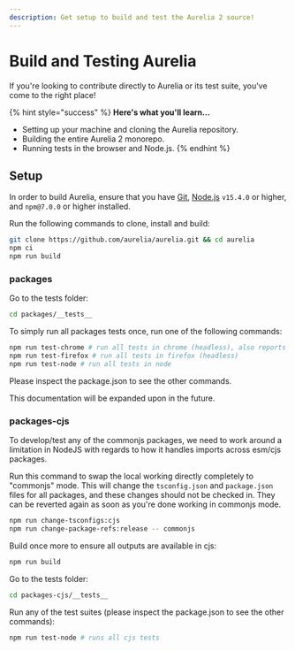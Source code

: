 ```yaml
---
description: Get setup to build and test the Aurelia 2 source!
---
```


# Build and Testing Aurelia

If you're looking to contribute directly to Aurelia or its test suite, you've come to the right place!

{% hint style="success" %}
**Here's what you'll learn...**

* Setting up your machine and cloning the Aurelia repository.
* Building the entire Aurelia 2 monorepo.
* Running tests in the browser and Node.js.
{% endhint %}

## Setup

In order to build Aurelia, ensure that you have [Git](https://git-scm.com/downloads), [Node.js](https://nodejs.org/) `v15.4.0` or higher, and `npm@7.0.0` or higher installed.

Run the following commands to clone, install and build:

```bash
git clone https://github.com/aurelia/aurelia.git && cd aurelia
npm ci
npm run build
```

### packages

Go to the tests folder:
```bash
cd packages/__tests__
```

To simply run all packages tests once, run one of the following commands:
```bash
npm run test-chrome # run all tests in chrome (headless), also reports code coverage
npm run test-firefox # run all tests in firefox (headless)
npm run test-node # run all tests in node
```

Please inspect the package.json to see the other commands.

This documentation will be expanded upon in the future.


### packages-cjs

To develop/test any of the commonjs packages, we need to work around a limitation in NodeJS with regards to how it handles imports across esm/cjs packages.

Run this command to swap the local working directly completely to "commonjs" mode. This will change the `tsconfig.json` and `package.json` files for all packages, and these changes should not be checked in. They can be reverted again as soon as you're done working in commonjs mode.

```bash
npm run change-tsconfigs:cjs
npm run change-package-refs:release -- commonjs
```

Build once more to ensure all outputs are available in cjs:
```bash
npm run build
```

Go to the tests folder:
```bash
cd packages-cjs/__tests__
```

Run any of the test suites (please inspect the package.json to see the other commands):
```bash
npm run test-node # runs all cjs tests
```

